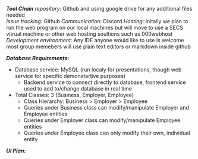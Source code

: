 _**Tool Chain**_
*repository*:  Github and using google drive for any additional files needed\
*Issue tracking*:  Github
*Communication*:  Discord 
*Hosting*:  Initally we plan to run the web program on our local machines but will move to use a SECS vitrual machine or other web hosting soultions such as 000webhost
*Development environment*:  Any IDE anyone would like to use is welcome most group memebers will use plain text editors or markdown inside github

_**Database Requirements:**_
* Database service: MySQL (run localy for presentations, though web service for specific demonstartive purposes)
  * Backend service to connect directly to database, frontend service used to add to/change database in real time
* Total Classes: 3 (Business, Employer, Employee)
  * Class Hierarchy: Business > Employer > Employee
  * Queries under Business class can modify/manipulate Employer and Employee entities
  * Queries under Employer class can modify/manipulate Employee entities
  * Queries under Employee class can only modify their own, individual entity

_**UI Plan:**_
